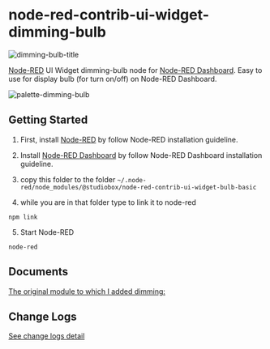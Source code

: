 # node-red-contrib-ui-widget-dimming-bulb

![dimming-bulb-title](https://user-images.githubusercontent.com/43282496/162046452-ea1c1263-d15e-4fa0-bfc7-6c7e85e82d4e.png)

<a href="https://nodered.org/" target="_blank">Node-RED</a> UI Widget dimming-bulb node for <a href="https://flows.nodered.org/node/node-red-dashboard" target="_blank">Node-RED Dashboard</a>. Easy to use for display bulb (for turn on/off) on Node-RED Dashboard.

![palette-dimming-bulb](https://user-images.githubusercontent.com/43282496/162044876-50d64b6f-a14f-4222-b71b-fa963f3294a4.png)

## Getting Started
1. First, install <a href="https://nodered.org/docs/getting-started/local" target="_blank">Node-RED</a> by follow Node-RED installation guideline.

2. Install <a href="https://flows.nodered.org/node/node-red-dashboard" target="_blank">Node-RED Dashboard</a> by follow Node-RED Dashboard installation guideline.

3. copy this folder to the folder  `~/.node-red/node_modules/@studiobox/node-red-contrib-ui-widget-bulb-basic`

4. while you are in that folder type to link it to node-red

```
npm link
```

5. Start Node-RED 

```
node-red
```



## Documents
[The original module to which I added dimming: ](https://github.com/jatu-studiobox/node-red-contrib-ui-widget-bulb-basic/wiki)

## Change Logs
[See change logs detail](https://github.com/MostHumble/node-red-contrib-ui-widget-bulb-basic/wiki/Change-Logs)
